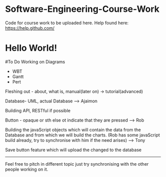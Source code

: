 # Software-Engineering-Course-Work
Code for course work to be uploaded here.
Help found here: https://help.github.com/

# Hello World!

#To Do
Working on Diagrams
- WBT
- Gantt
- Pert

Fleshing out - about, what is, manual(later on) -> tutorial(advanced)

Database- UML, actual Database --> Ajaimon

Building API, RESTful if possible 

Button - opaque or sth else ot indicate that they are pressed --> Rob

Building the javaScript objects which will contain the data from the Database and from which we will build the charts. (Rob has some javaScript build already, try to synchronise with him if the need arises) --> Tony

Save button feature which will upload the changed to the database 
____________________________________________________________________________________________

Feel free to pitch in different topic just try synchronising with the other people working on it.


